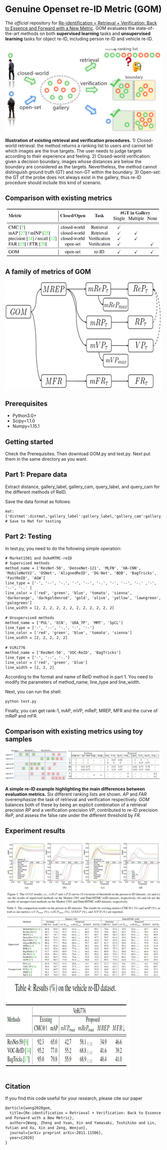 
# Genuine Openset re-ID Metric (GOM)
The *official* repository for [Re-identification = Retrieval + Verification: Back to Essence and Forward with a New Metric](https://arxiv.org/abs/2011.11506). GOM evaluates the state-of-the-art methods on both **supervised learning** tasks and **unsupervised learning** tasks for object re-ID, including person re-ID and vehicle re-ID.

![problem](figs/Problem.png)

**Illustration of existing retrieval and verification procedures.** 1) Closed-world retrieval: the method returns a ranking list to users and cannot tell which images are the true targets. The user needs to judge targets according to their experience and feeling. 2) Closed-world verification: given a decision boundary, images whose distances are below the boundary are considered as the targets. Nevertheless, the method cannot distinguish ground truth (GT) and non-GT within the boundary. 3) Open-set: the GT of the probe does not always exist in the gallery, thus re-ID procedure should include this kind of scenario.

## Comparison with existing metrics
![comparison](figs/Comparison.png)

## A family of metrics of GOM
<img src="figs/Metrics.png" width="700" height="350" alt="metrics"/><br/>

## Prerequisites
- Python3.0+
- Scipy=1.1.0
- Numpy=1.15.1

## Getting started
Check the Prerequisites. Then download GOM.py and test.py. Next put them in the same directory as you want.

## Part 1: Prepare data
Extract distance, gallery_label, gallery_cam, query_label, and query_cam for the different methods of ReID.

Save the data format as follows:
```
mat:{'distmat':distmat,'gallery_label':gallery_label,'gallery_cam':gallery_cam,'query_label':query_label,'query_cam':query_cam} # Save to Mat for testing
```

## Part 2: Testing
In test.py, you need to do the following simple operation:
```
# Market1501 and DukeMTMC-reID
# Supervised methods
method_name = ['ResNet-50', 'DenseNet-121', 'MLFN', 'HA-CNN', 'MobileNetV2', 'OSNet', 'AlignedReID', 'DG-Net', 'BDB', 'BagTricks', 'FastReID', 'AGW']
line_type = ['-', '--', '-.', '-', '--', '-.', '-', '--', '-.' ,'-', '--', '-.' ]
line_color = ['red', 'green', 'blue', 'tomato', 'sienna', 'darkorange', 'darkgoldenrod', 'gold', 'olive', 'yellow', 'lawngreen', 'palegreen']
line_width = [2, 2, 2, 2, 2, 2, 2, 2, 2, 2, 2, 2]

# Unsupervised methods
method_name = ['PUL', 'ECN', 'UDA_TP', 'MMT', 'SpCL']
line_type = ['-', '--', '-.', '-', '--']
line_color = ['red', 'green', 'blue', 'tomato', 'sienna']
line_width = [2, 2, 2, 2, 2]

# ViRi776
method_name = ['ResNet-50', 'VOC-ReID', 'BagTricks']
line_type = ['-', '--', '-.']
line_color = ['red', 'green', 'blue']
line_width = [2, 2, 2]
```
According to the format and name of ReID method in part 1. You need to modify the parameters of method_name, line_type and line_width.

Next, you can run the shell:
```
python test.py
```

Finally, you can get rank-1, mAP, mVP, mReP, MREP, MFR and the curve of mReP and mFR.

## Comparison with existing metrics using toy samples
![toy samples](figs/Toy_samples.png)

**A simple re-ID example highlighting the main differences between evaluation metrics.** Six different ranking lists are shown. *AP* and *FAR* overemphasize the task of retrieval and verification respectively. *GOM* balances both of these by being an explicit combination of a retrieval precision *RP* and a verification precision *VP*, contributed to re-ID precision *ReP*, and assess the false rate under the different threshold by *FR*.

## Experiment results
![curves](figs/Curves.png)
![person re-ID](figs/Person_re-ID.png)
<img src="figs/Vehicle_re-ID.png" width="400" height="300" alt="vehicle re-ID"/><br/>

## Citation
If you find this code useful for your research, please cite our paper
```
@article{wang2020gom,
  title={Re-identification = Retrieval + Verification: Back to Essence and Forward with a New Metric},
  author={Wang, Zheng and Yuan, Xin and Yamasaki, Toshihiko and Lin, Yutian and Xu, Xin and Zeng, Wenjun},
  journal={arXiv preprint arXiv:2011.11506},
  year={2020}
}
```

